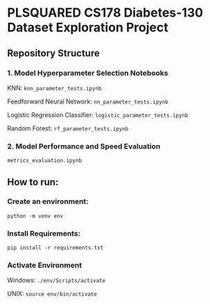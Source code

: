 # PLSQUARED CS178 Diabetes-130 Dataset Exploration Project

## Repository Structure

### 1. Model Hyperparameter Selection Notebooks

KNN:
`knn_parameter_tests.ipynb`

Feedforward Neural Network:
`nn_parameter_tests.ipynb`

Logistic Regression Classifier:
`logistic_parameter_tests.ipynb`

Random Forest:
`rf_parameter_tests.ipynb`

### 2. Model Performance and Speed Evaluation
`metrics_evaluation.ipynb`


## How to run:

### Create an environment:
`python -m venv env`

### Install Requirements:
`pip install -r requirements.txt`

### Activate Environment

Windows:
`./env/Scripts/activate`

UNIX:
`source env/bin/activate`

